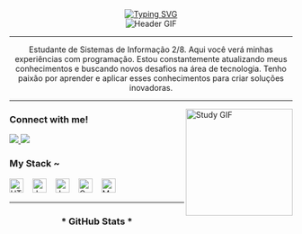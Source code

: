 <div align="center">
  <a href="https://git.io/typing-svg">
  <img src="https://readme-typing-svg.demolab.com?font=Fira+Code&weight=500&size=22&pause=1000&color=00AEEF&center=true&vCenter=true&random=false&width=524&lines=%E2%8A%B9+Welcome+to+my+domain!+%E2%8A%B9" alt="Typing SVG">
  </a>
</div>

<div align="center">
  <img src="./src/header-gif.gif" alt="Header GIF">
</div>

---

<p align="center">
  Estudante de Sistemas de Informação 2/8. Aqui você verá minhas experiências com programação. Estou constantemente atualizando meus conhecimentos e buscando novos desafios na área de tecnologia. Tenho paixão por aprender e aplicar esses conhecimentos para criar soluções inovadoras.
</p>

---

<img align="right" alt="Study GIF" height="190px" src="./src/study.gif">

### Connect with me!
<p align="left">
  <a href="https://www.linkedin.com/in/juan-pablo-17569a2a2" target="_blank">
    <img src="https://img.shields.io/badge/-LinkedIn-000?style=for-the-badge&logo=linkedin&logoColor=FF00F6&color=FFF">
  </a>
  <a href="https://www.instagram.com/juanpabloas_" target="_blank">
    <img src="https://img.shields.io/badge/-Instagram-000?style=for-the-badge&logo=instagram&logoColor=FF00F6&color=FFF">
  </a>
</p>

### My Stack ~
<div align="left">
  <img src="https://cdn.jsdelivr.net/gh/devicons/devicon/icons/html5/html5-original.svg" height="25" alt="HTML5 logo" />
  <img width="8" />
  <img src="https://cdn.jsdelivr.net/gh/devicons/devicon/icons/javascript/javascript-plain.svg" height="25" alt="JavaScript logo" />
  <img width="8" />
  <img src="https://cdn.jsdelivr.net/gh/devicons/devicon/icons/java/java-original.svg" height="25" alt="Java logo" />
  <img width="8" />
  <img src="https://cdn.jsdelivr.net/gh/devicons/devicon/icons/c/c-original.svg" height="25" alt="C logo" />
  <img width="8" />
  <img src="https://cdn.jsdelivr.net/gh/devicons/devicon/icons/mysql/mysql-original.svg" height="25" alt="MySQL logo" />
</div>

---

<div align="center">
  <h3>* GitHub Stats *</h3>
</div>

